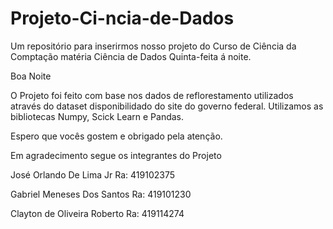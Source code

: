 # Projeto-Ci-ncia-de-Dados
Um repositório para inserirmos nosso projeto do Curso de  Ciência da Comptação matéria Ciência de Dados Quinta-feita á noite.

Boa Noite 

O Projeto foi feito com base nos dados de reflorestamento utilizados através do dataset disponibilidado do site do governo federal. 
Utilizamos as bibliotecas Numpy, Scick Learn e Pandas. 

Espero que vocês gostem e obrigado pela atenção. 

Em agradecimento segue os integrantes do Projeto 

José Orlando De Lima Jr 
Ra: 419102375

Gabriel Meneses Dos Santos
Ra: 419101230

Clayton de Oliveira Roberto
Ra: 419114274
